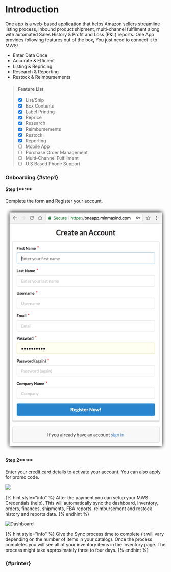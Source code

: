 # Introduction

One app is a web-based application that helps Amazon sellers streamline listing process, inbound product shipment, multi-channel fulfilment along with automated Sales History & Profit and Loss \(P&L\) reports. One App provides following features out of the box, You just need to connect it to MWS!

* Enter Data Once
* Accurate & Efficient
* Listing & Repricing
* Research & Reporting
* Restock & Reimbursements

> #### **Feature List**
>
> * [x] List/Ship
> * [x] Box Contents
> * [x] Label Printing
> * [x] Reprice
> * [x] Research
> * [x] Reimbursements
> * [x] Restock
> * [x] Reporting
> * [ ] Mobile App
> * [ ] Purchase Order Management
> * [ ] Multi-Channel Fulfillment
> * [ ] U.S Based Phone Support



### Onboarding {#step1}

#### Step 1**:**

Complete the form and Register your account.

![Signup Form](.gitbook/assets/signup%20%281%29.png)

#### Step 2**:**

Enter your credit card details to activate your account. You can also apply for promo code.

![](https://lh3.googleusercontent.com/-CenTovIVYIBzqJPTPrKOo2Xu8XjYRAS2WdVuOVA76pNSTjJqOTUSwjEsG7JSJ-S6CQqGEgnkhuH6PeWbNob8Q01S-Hkyik5UsTCZs4GZ37MnuIw7RYj3kAfK6hYN9PUADs2wlhV)

{% hint style="info" %}
After the payment you can setup your MWS Credentials \(help\). This will automatically sync the dashboard, inventory, orders, finances, shipments, FBA reports, reimbursement and restock history and reports data.
{% endhint %}

![Dashboard](https://lh4.googleusercontent.com/slL04rX1OmAzSgITQSQCqrj2EIr5OO-09JeXFqi9CkKTN2vWiMN2TbNR26Ma-X0oHlK6XqJIEx3wmDYJ4pTy4krC7-RC84H7u8acjaH_MqO_CJnhNyXJ78Sp6O6LWlmMlQI2c1tq)

{% hint style="info" %}
Give the Sync process time to complete \(it will vary depending on the number of items in your catalog\). Once the process completes you will see all of your inventory items in the Inventory page. The process might take approximately three to four days.
{% endhint %}

###  {#printer}


